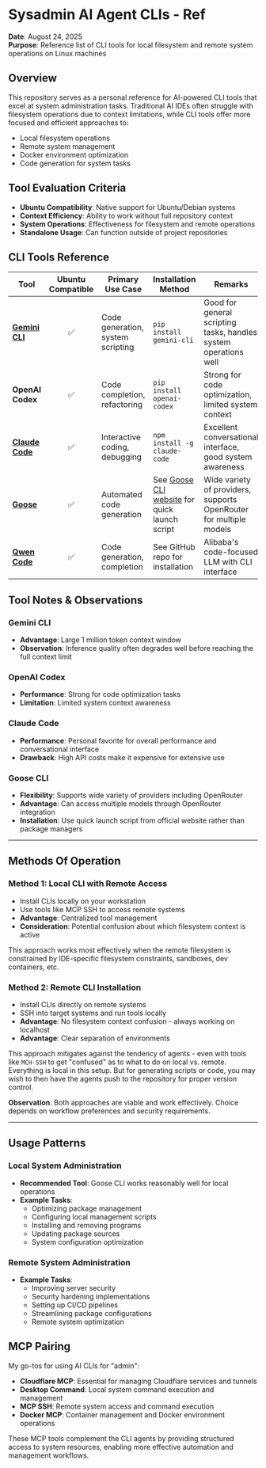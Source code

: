 # Sysadmin AI Agent CLIs - Ref

**Date**: August 24, 2025  
**Purpose**: Reference list of CLI tools for local filesystem and remote system operations on Linux machines

## Overview

This repository serves as a personal reference for AI-powered CLI tools that excel at system administration tasks. Traditional AI IDEs often struggle with filesystem operations due to context limitations, while CLI tools offer more focused and efficient approaches to:

- Local filesystem operations
- Remote system management  
- Docker environment optimization
- Code generation for system tasks

## Tool Evaluation Criteria

- **Ubuntu Compatibility**: Native support for Ubuntu/Debian systems
- **Context Efficiency**: Ability to work without full repository context
- **System Operations**: Effectiveness for filesystem and remote operations
- **Standalone Usage**: Can function outside of project repositories

## CLI Tools Reference

| Tool | Ubuntu Compatible | Primary Use Case | Installation Method | Remarks |
|------|:-----------------:|------------------|-------------------|---------|
| **[Gemini CLI](https://github.com/google-gemini/gemini-cli)** | ✅ | Code generation, system scripting | `pip install gemini-cli` | Good for general scripting tasks, handles system operations well |
| **OpenAI Codex** | ✅ | Code completion, refactoring | `pip install openai-codex` | Strong for code optimization, limited system context |
| **[Claude Code](https://www.anthropic.com/claude-code)** | ✅ | Interactive coding, debugging | `npm install -g claude-code` | Excellent conversational interface, good system awareness |
| **[Goose](https://github.com/block/goose)** | ✅ | Automated code generation | See [Goose CLI website](https://goose.ai/cli) for quick launch script | Wide variety of providers, supports OpenRouter for multiple models |
| **[Qwen Code](https://github.com/QwenLM/qwen-code)** | ✅ | Code generation, completion | See GitHub repo for installation | Alibaba's code-focused LLM with CLI interface |
 

## Tool Notes & Observations

### Gemini CLI
- **Advantage**: Large 1 million token context window
- **Observation**: Inference quality often degrades well before reaching the full context limit

### OpenAI Codex
- **Performance**: Strong for code optimization tasks
- **Limitation**: Limited system context awareness

### Claude Code
- **Performance**: Personal favorite for overall performance and conversational interface
- **Drawback**: High API costs make it expensive for extensive use

### Goose CLI
- **Flexibility**: Supports wide variety of providers including OpenRouter
- **Advantage**: Can access multiple models through OpenRouter integration
- **Installation**: Use quick launch script from official website rather than package managers

---

## Methods Of Operation

### Method 1: Local CLI with Remote Access
- Install CLIs locally on your workstation
- Use tools like MCP SSH to access remote systems
- **Advantage**: Centralized tool management
- **Consideration**: Potential confusion about which filesystem context is active

This approach works most effectively when the remote filesystem is constrained by IDE-specific filesystem constraints, sandboxes, dev containers, etc. 

### Method 2: Remote CLI Installation
- Install CLIs directly on remote systems
- SSH into target systems and run tools locally
- **Advantage**: No filesystem context confusion - always working on localhost
- **Advantage**: Clear separation of environments

This approach mitigates against the tendency of agents - even with tools like `MCH-SSH` to get "confused" as to what to do on local vs. remote. Everything is local in this setup. But for generating scripts or code, you may wish to then have the agents push to the repository for proper version control.

**Observation**: Both approaches are viable and work effectively. Choice depends on workflow preferences and security requirements.

---

## Usage Patterns

### Local System Administration
- **Recommended Tool**: Goose CLI works reasonably well for local operations
- **Example Tasks**:
  - Optimizing package management
  - Configuring local management scripts
  - Installing and removing programs
  - Updating package sources
  - System configuration optimization

### Remote System Administration
- **Example Tasks**:
  - Improving server security
  - Security hardening implementations
  - Setting up CI/CD pipelines
  - Streamlining package configurations
  - Remote system optimization

## MCP Pairing

My go-tos for using AI CLIs for "admin":

- **Cloudflare MCP**: Essential for managing Cloudflare services and tunnels
- **Desktop Command**: Local system command execution and management
- **MCP SSH**: Remote system access and command execution
- **Docker MCP**: Container management and Docker environment operations

These MCP tools complement the CLI agents by providing structured access to system resources, enabling more effective automation and management workflows.

